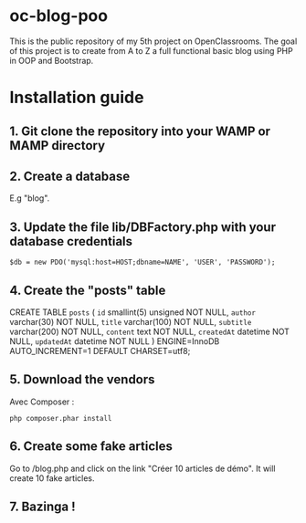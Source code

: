 # oc-blog-poo
This is the public repository of my 5th project on OpenClassrooms. The goal of this project is to create from A to Z a full functional basic blog using PHP in OOP and Bootstrap.
# Installation guide
## 1. Git clone the repository into your WAMP or MAMP directory

## 2. Create a database
E.g "blog".

## 3. Update the file lib/DBFactory.php with your database credentials

    $db = new PDO('mysql:host=HOST;dbname=NAME', 'USER', 'PASSWORD');

## 4. Create the "posts" table

  CREATE TABLE `posts` (
  `id` smallint(5) unsigned NOT NULL,
  `author` varchar(30) NOT NULL,
  `title` varchar(100) NOT NULL,
  `subtitle` varchar(200) NOT NULL,
  `content` text NOT NULL,
  `createdAt` datetime NOT NULL,
  `updatedAt` datetime NOT NULL
  ) ENGINE=InnoDB AUTO_INCREMENT=1 DEFAULT CHARSET=utf8;

## 5. Download the vendors
Avec Composer :

    php composer.phar install
    
## 6. Create some fake articles
Go to /blog.php and click on the link "Créer 10 articles de démo". It will create 10 fake articles.

## 7. Bazinga !